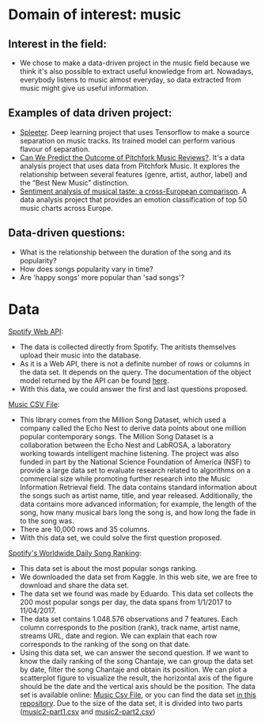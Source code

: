 # Domain of interest: music
## Interest in the field:
- We chose to make a data-driven project in the music field because we think it's also possible to extract useful knowledge from art. Nowadays, everybody listens to music almost everyday, so data extracted from music might give us useful information.

## Examples of data driven project:
- [Spleeter](https://github.com/deezer/spleeter). Deep learning project that uses Tensorflow to make a source separation on music tracks. Its trained model can perform various flavour of separation.
- [Can We Predict the Outcome of Pitchfork Music Reviews?](https://towardsdatascience.com/can-we-predict-the-outcome-of-pitchfork-music-reviews-3b084d90c18f). It's a data analysis project that uses data from Pitchfork Music. It explores the relationship between several features (genre, artist, author, label) and the “Best New Music” distinction.
- [Sentiment analysis of musical taste: a cross-European comparison](http://paulelvers.com/post/emotionsineuropeanmusic/). A data analysis project that provides an emotion classification of top 50 music charts across Europe.

## Data-driven questions:
- What is the relationship between the duration of the song and its popularity?
- How does songs popularity vary in time?
- Are 'happy songs' more popular than 'sad songs'?

# Data
[Spotify Web API](https://developer.spotify.com/documentation/web-api/):
- The data is collected directly from Spotify. The aritists themselves upload their music into the database.
- As it is a Web API, there is not a definite number of rows or columns in the data set. It depends on the query. The documentation of the object model returned by the API can be found [here](https://developer.spotify.com/documentation/web-api/reference/object-model/).
- With this data, we could answer the first and last questions proposed.

[Music CSV File](https://think.cs.vt.edu/corgis/csv/music/):
- This library comes from the Million Song Dataset, which used a company called the Echo Nest to derive data points about one million popular contemporary songs. The Million Song Dataset is a collaboration between the Echo Nest and LabROSA, a laboratory working towards intelligent machine listening. The project was also funded in part by the National Science Foundation of America (NSF) to provide a large data set to evaluate research related to algorithms on a commercial size while promoting further research into the Music Information Retrieval field. The data contains standard information about the songs such as artist name, title, and year released. Additionally, the data contains more advanced information; for example, the length of the song, how many musical bars long the song is, and how long the fade in to the song was.
- There are 10,000 rows and 35 columns.
- With this data set, we could solve the first question proposed.

[Spotify's Worldwide Daily Song Ranking](https://www.kaggle.com/edumucelli/spotifys-worldwide-daily-song-ranking/version/1/):
- This data set is about the most popular songs ranking. 
- We downloaded the data set from Kaggle. In this web site, we are free to download and share the data set.
- The data set we found was made by Eduardo. This data set collects the 200 most popular songs per day, the data spans from 1/1/2017 to 11/04/2017.
- The data set contains 1.048.576 observations and 7 features. Each column corresponds to the position (rank), track name, artist name, streams URL, date and region. We can explain that each row corresponds to the ranking of the song on that date.
- Using this data set, we can answer the second question. If we want to know the daily ranking of the song Chantaje, we can group the data set by date, filter the song Chantaje and obtain its position. We can plot a scatterplot figure to visualize the result, the horizontal axis of the figure should be the date and the vertical axis should be the position.  The data set is available online: [Music Csv File](https://www.kaggle.com/edumucelli/spotifys-worldwide-daily-song-ranking/version/1/), or you can find the data set [in this repository](data). Due to the size of the data set, it is divided into two parts ([music2-part1.csv](data/music2-part1.csv) and [music2-part2.csv](data/music2-part2.csv))


